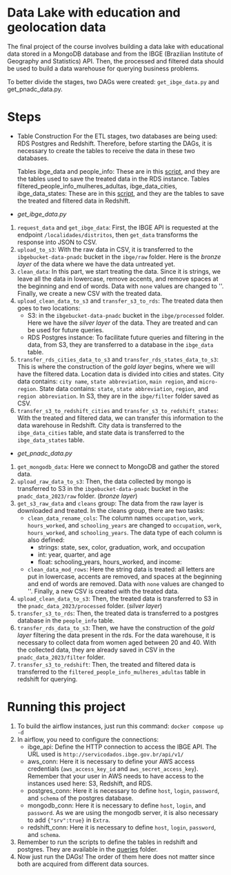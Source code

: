 # Data Lake with education and geolocation data
The final project of the course involves building a data lake with educational data stored in a MongoDB database and from the IBGE (Brazilian Institute of Geography and Statistics) API. Then, the processed and filtered data should be used to build a data warehouse for querying business problems.

To better divide the stages, two DAGs were created: `get_ibge_data.py` and get_pnadc_data.py.

# Steps

- Table Construction
For the ETL stages, two databases are being used: RDS Postgres and Redshift. Therefore, before starting the DAGs, it is necessary to create the tables to receive the data in these two databases.

    Tables ibge_data and people_info: These are in this [script](), and they are the tables used to save the treated data in the RDS instance.
    Tables filtered_people_info_mulheres_adultas, ibge_data_cities, ibge_data_states: These are in this [script](), and they are the tables to save the treated and filtered data in Redshift.

- *get_ibge_data.py*
 
1. `request_data` and `get_ibge_data`: First, the IBGE API is requested at the endpoint `/localidades/distritos`, then `get_data` transforms the response into JSON to CSV.
2. `upload_to_s3`: With the raw data in CSV, it is transferred to the `ibgebucket-data-pnadc` bucket in the `ibge/raw` folder. Here is the _bronze layer_ of the data where we have the data untreated yet.
3. `clean_data`: In this part, we start treating the data. Since it is strings, we leave all the data in lowercase, remove accents, and remove spaces at the beginning and end of words. Data with `none` values are changed to ''. Finally, we create a new CSV with the treated data.
4. `upload_clean_data_to_s3` and `transfer_s3_to_rds`: The treated data then goes to two locations:
   - S3: in the `ibgebucket-data-pnadc` bucket in the `ibge/processed` folder. Here we have the _silver layer_ of the data. They are treated and can be used for future queries.
   - RDS Postgres instance: To facilitate future queries and filtering in the data, from S3, they are transferred to a database in the `ibge_data` table.
5. `transfer_rds_cities_data_to_s3` and `transfer_rds_states_data_to_s3`: This is where the construction of the _gold layer_ begins, where we will have the filtered data. Location data is divided into cities and states. City data contains: `city name`, `state abbreviation`, `main region`, and `micro-region`. State data contains: `state`, `state abbreviation`, `region`, and `region abbreviation`. In S3, they are in the `ibge/filter` folder saved as CSV.
6. `transfer_s3_to_redshift_cities` and `transfer_s3_to_redshift_states`: With the treated and filtered data, we can transfer this information to the data warehouse in Redshift. City data is transferred to the `ibge_data_cities` table, and state data is transferred to the `ibge_data_states` table.


- *get_pnadc_data.py*

1. `get_mongodb_data`: Here we connect to MongoDB and gather the stored data.
2. `upload_raw_data_to_s3`: Then, the data collected by mongo is transferred to S3 in the `ibgebucket-data-pnadc` bucket in the `pnadc_data_2023/raw` folder. (_bronze layer_)
3. `get_s3_raw_data` and `cleans` group: The data from the raw layer is downloaded and treated. In the cleans group, there are two tasks:
   - `clean_data_rename_cols`: The column names `occupation`, `work`, `hours_worked`, and `schooling_years` are changed to `occupation`, `work`, `hours_worked`, and `schooling_years`. The data type of each column is also defined:
     - strings: state, sex, color, graduation, work, and occupation
     - int: year, quarter, and age
     - float: schooling_years, hours_worked, and income:
   - `clean_data_mod_rows`: Here the string data is treated: all letters are put in lowercase, accents are removed, and spaces at the beginning and end of words are removed. Data with `none` values are changed to ''. Finally, a new CSV is created with the treated data.
4. `upload_clean_data_to_s3`: Then, the treated data is transferred to S3 in the `pnadc_data_2023/processed` folder. (_silver layer_)
5. `transfer_s3_to_rds`: Then, the treated data is transferred to a postgres database in the `people_info` table.
6. `transfer_rds_data_to_s3`: Then, we have the construction of the _gold layer_ filtering the data present in the rds. For the data warehouse, it is necessary to collect data from women aged between 20 and 40. With the collected data, they are already saved in CSV in the `pnadc_data_2023/filter` folder.
7. `transfer_s3_to_redshift`: Then, the treated and filtered data is transferred to the `filtered_people_info_mulheres_adultas` table in redshift for querying.


# Running this project
1. To build the airflow instances, just run this command:
`docker compose up -d`
2. In airflow, you need to configure the connections:
   - ibge_api: Define the HTTP connection to access the IBGE API. The URL used is `http://servicodados.ibge.gov.br/api/v1/`
   - aws_conn: Here it is necessary to define your AWS access credentials (`aws_access_key_id` and `aws_secret_access_key`). Remember that your user in AWS needs to have access to the instances used here: S3, Redshift, and RDS.
   - postgres_conn: Here it is necessary to define `host`, `login`, `password`, and `schema` of the postgres database.
   - mongodb_conn: Here it is necessary to define `host`, `login`, and `password`. As we are using the mongodb server, it is also necessary to add `{"srv":true}` in `Extra`.
   - redshift_conn: Here it is necessary to define `host`, `login`, `password`, and `schema`.
3. Remember to run the scripts to define the tables in redshift and postgres. They are available in the [queries](https://github.com/TalissaMoura/pipeline_for_datalake_enade/tree/main/querys) folder.
4. Now just run the DAGs! The order of them here does not matter since both are acquired from different data sources.
